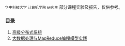 `华中科技大学` `计算机学院` `研究生` 部分课程实验及报告，仅供参考。

### 目录

1. [高级分布式系统](Hust_Distributed_Systems)
2. [大数据处理与MapReduce编程模型实践](Hust_MapReduce)
